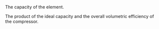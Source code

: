 The capacity of the element.


<!-- comment -->


The product of the ideal capacity and the overall volumetric efficiency of the compressor.


